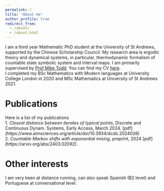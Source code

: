 ```yaml
---
permalink: /
title: "About me"
author_profile: true
redirect_from: 
  - /about/
  - /about.html
---
```


I am a third year Mathematic PhD student at the University of St Andrews, supported by the Chinese Scholarship Council. My research area is ergodic theory and dynamical systems, in particular, thermodynamic formalism of countable state symbolic system and interval maps. I am primarily supervised by [Prof Mike Todd](https://mtoddm.github.io/). You can find my CV [here](../assets/CV.pdf). <br>
I completed my BSc Mathematics with Modern languages at University College London in 2020 and MSc Mathematics at University of St Andrews 2021. 

# Publications
<p>
  Here is a list of my publications <br>
  1. <em>Closest distance between iterates of typical points</em>, Discrete and Continuous Dynam. Systems, Early Access, March 2024. [pdf](https://www.aimsciences.org/article/doi/10.3934/dcds.2024026)<br>
  2. <em>Countable Markov shifts with exponential mixing</em>, preprint, 2024 [pdf](https://arxiv.org/abs/2403.02092).
</p>

# Other interests
<p>I am very keen at distance running, can also speak Spanish (B2 level) and Portuguese at conversational level.</p>
